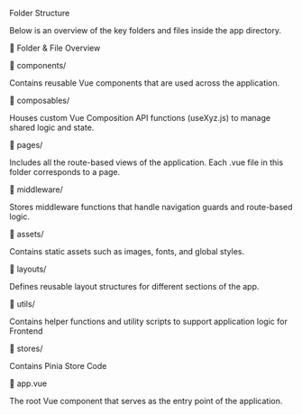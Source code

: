 Folder Structure

Below is an overview of the key folders and files inside the app directory.

📂 Folder & File Overview

📁 components/

Contains reusable Vue components that are used across the application.

📁 composables/

Houses custom Vue Composition API functions (useXyz.js) to manage shared logic and state.

📁 pages/

Includes all the route-based views of the application. Each .vue file in this folder corresponds to a page.

📁 middleware/

Stores middleware functions that handle navigation guards and route-based logic.

📁 assets/

Contains static assets such as images, fonts, and global styles.

📁 layouts/

Defines reusable layout structures for different sections of the app.

📁 utils/

Contains helper functions and utility scripts to support application logic for Frontend

📁 stores/

Contains Pinia Store Code

📄 app.vue

The root Vue component that serves as the entry point of the application.